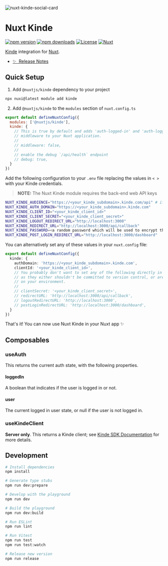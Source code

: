 ![nuxt-kinde-social-card](https://github.com/nuxt-modules/kinde/assets/904724/b738708c-3d5c-4d72-b233-22488678cb6e)

# Nuxt Kinde

[![npm version][npm-version-src]][npm-version-href]
[![npm downloads][npm-downloads-src]][npm-downloads-href]
[![License][license-src]][license-href]
[![Nuxt][nuxt-src]][nuxt-href]

[Kinde](https://kinde.com/) integration for [Nuxt](https://nuxt.com).

- [✨ &nbsp;Release Notes](/CHANGELOG.md)
  <!-- - [🏀 Online playground](https://stackblitz.com/github/nuxt-modules/kinde?file=playground%2Fapp.vue) -->
  <!-- - [📖 &nbsp;Documentation](https://example.com) -->

## Quick Setup

1. Add `@nuxtjs/kinde` dependency to your project

```bash
npx nuxi@latest module add kinde
```

2. Add `@nuxtjs/kinde` to the `modules` section of `nuxt.config.ts`

```js
export default defineNuxtConfig({
  modules: ['@nuxtjs/kinde'],
  kinde: {
    // This is true by default and adds 'auth-logged-in' and 'auth-logged-out'
    // middleware to your Nuxt application.
    // 
    // middleware: false,
    //
    // enable the debug `/api/health` endpoint
    // debug: true,
  }
})
```

Add the following configuration to your `.env` file replacing the values in `< >` with your Kinde credentials.

> **NOTE:** The Nuxt Kinde module requires the back-end web API keys

```bash
NUXT_KINDE_AUDIENCE="https://<your_kinde_subdomain>.kinde.com/api" # if you want to use the Management API
NUXT_KINDE_AUTH_DOMAIN="https://<your_kinde_subdomain>.kinde.com"
NUXT_KINDE_CLIENT_ID="<your_kinde_client_id>"
NUXT_KINDE_CLIENT_SECRET="<your_kinde_client_secret>"
NUXT_KINDE_LOGOUT_REDIRECT_URL="http://localhost:3000"
NUXT_KINDE_REDIRECT_URL="http://localhost:3000/api/callback"
NUXT_KINDE_PASSWORD=<a random password which will be used to encrypt the session cookie>
NUXT_KINDE_POST_LOGIN_REDIRECT_URL="http://localhost:3000/dashboard"
```

You can alternatively set any of these values in your `nuxt.config` file:

```ts
export default defineNuxtConfig({
  kinde: {
    authDomain: 'https://<your_kinde_subdomain>.kinde.com',
    clientId: '<your_kinde_client_id>',
    // You probably don't want to set any of the following directly in your config
    // as they either shouldn't be committed to version control, or are dependent
    // on your environment.
    // 
    // clientSecret: '<your_kinde_client_secret>',
    // redirectURL: 'http://localhost:3000/api/callback',
    // logoutRedirectURL: 'http://localhost:3000',
    // postLoginRedirectURL: 'http://localhost:3000/dashboard',
  }
})
```

That's it! You can now use Nuxt Kinde in your Nuxt app ✨

## Composables

### useAuth

This returns the current auth state, with the following properties.

#### loggedIn

A boolean that indicates if the user is logged in or not.

#### user

The current logged in user state, or null if the user is not logged in.

### useKindeClient

**Server only**. This returns a Kinde client; see [Kinde SDK Documentation](https://kinde.com/docs/developer-tools/typescript-sdk/) for more details.

## Development

```bash
# Install dependencies
npm install

# Generate type stubs
npm run dev:prepare

# Develop with the playground
npm run dev

# Build the playground
npm run dev:build

# Run ESLint
npm run lint

# Run Vitest
npm run test
npm run test:watch

# Release new version
npm run release
```

<!-- Badges -->

[npm-version-src]: https://img.shields.io/npm/v/@nuxtjs/kinde/latest.svg?style=flat&colorA=18181B&colorB=28CF8D
[npm-version-href]: https://npmjs.com/package/@nuxtjs/kinde
[npm-downloads-src]: https://img.shields.io/npm/dm/@nuxtjs/kinde.svg?style=flat&colorA=18181B&colorB=28CF8D
[npm-downloads-href]: https://npmjs.com/package/@nuxtjs/kinde
[license-src]: https://img.shields.io/npm/l/@nuxtjs/kinde.svg?style=flat&colorA=18181B&colorB=28CF8D
[license-href]: https://npmjs.com/package/@nuxtjs/kinde
[nuxt-src]: https://img.shields.io/badge/Nuxt-18181B?logo=nuxt.js
[nuxt-href]: https://nuxt.com
